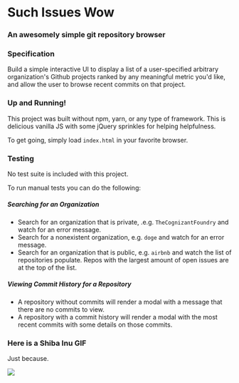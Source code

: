 # Such Issues Wow
### An awesomely simple git repository browser

### Specification
Build a simple interactive UI to display a list of a user-specified arbitrary organization's Github projects ranked by any meaningful metric you'd like, and allow the user to browse recent commits on that project.

### Up and Running!
This project was built without npm, yarn, or any type of framework. This is delicious vanilla JS with some jQuery sprinkles for helping helpfulness.

To get going, simply load `index.html` in your favorite browser.

### Testing

No test suite is included with this project.

To run manual tests you can do the following:

##### Searching for an Organization

* Search for an organization that is private, .e.g. `TheCognizantFoundry` and watch for an error message.
* Search for a nonexistent organization, e.g. `doge` and watch for an error message.
* Search for an organization that is public, e.g. `airbnb` and watch the list of repositories populate. Repos with the largest amount of open issues are at the top of the list.

##### Viewing Commit History for a Repository

* A repository without commits will render a modal with a message that there are no commits to view.
* A repository with a commit history will render a modal with the most recent commits with some details on those commits.

### Here is a Shiba Inu GIF
Just because.

![](https://media.giphy.com/media/8PCSupMBgXDm8/giphy.gif)
